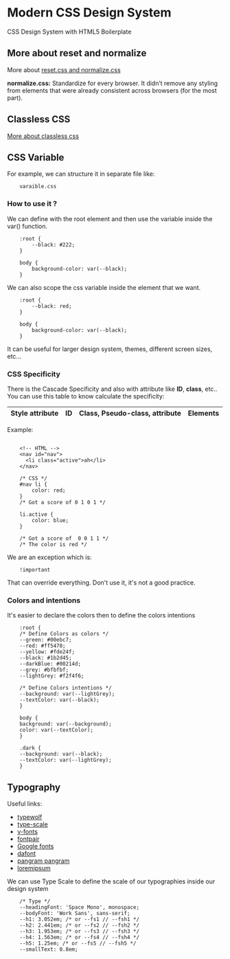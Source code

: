 # Modern CSS Design System

CSS Design System with HTML5 Boilerplate

## More about reset and normalize

More about
[reset.css and normalize.css](https://www.css-tricks.com/reboot-resets-reasoning/)

**normalize.css:** Standardize for every browser. It didn’t remove any styling
from elements that were already consistent across browsers (for the most part).

## Classless CSS

[More about classless css](https://github.com/troxler/awesome-css-frameworks)

## CSS Variable

For example, we can structure it in separate file like:

```
    varaible.css
```

### How to use it ?

We can define with the root element and then use the variable inside the var()
function.

```
    :root {
        --black: #222;
    }

    body {
        background-color: var(--black);
    }
```

We can also scope the css variable inside the element that we want.

```
    :root {
        --black: red;
    }

    body {
        background-color: var(--black);
    }
```

It can be useful for larger design system, themes, different screen sizes,
etc...

### CSS Specificity

There is the Cascade Specificity and also with attribute like **ID**, **class**,
etc.. You can use this table to know calculate the specificity:

| Style attribute | ID  | Class, Pseudo-class, attribute | Elements |
| --------------- | --- | ------------------------------ | -------- |

Example:

```

    <!-- HTML -->
    <nav id="nav">
      <li class="active">ah</li>
    </nav>

    /* CSS */
    #nav li {
        color: red;
    }
    /* Got a score of 0 1 0 1 */

    li.active {
        color: blue;
    }

    /* Got a score of  0 0 1 1 */
    /* The color is red */

```

We are an exception which is:

```
    !important
```

That can override everything. Don't use it, it's not a good practice.

### Colors and intentions

It's easier to declare the colors then to define the colors intentions

```
    :root {
    /* Define Colors as colors */
    --green: #00ebc7;
    --red: #ff5470;
    --yellow: #fde24f;
    --black: #1b2d45;
    --darkBlue: #00214d;
    --grey: #bfbfbf;
    --lightGrey: #f2f4f6;

    /* Define Colors intentions */
    --background: var(--lightGrey);
    --textColor: var(--black);
    }

    body {
    background: var(--background);
    color: var(--textColor);
    }

    .dark {
    --background: var(--black);
    --textColor: var(--lightGrey);
    }
```

## Typography

Useful links:

- [typewolf](https://www.typewolf.com/)
- [type-scale](https://www.type-scale.com)
- [v-fonts](https://v-fonts.com/)
- [fontpair](https://www.fontpair.co)
- [Google fonts](https://fonts.google.com/)
- [dafont](https://www.dafont.com/)
- [pangram pangram](https://pangrampangram.com/)
- [loremipsum](https://www.loremipsum.io)

We can use Type Scale to define the scale of our typographies inside our design
system

```
    /* Type */
    --headingFont: 'Space Mono', monospace;
    --bodyFont: 'Work Sans', sans-serif;
    --h1: 3.052em; /* or --fs1 // --fsh1 */
    --h2: 2.441em; /* or --fs2 // --fsh2 */
    --h3: 1.953em; /* or --fs3 // --fsh3 */
    --h4: 1.563em; /* or --fs4 // --fsh4 */
    --h5: 1.25em; /* or --fs5 // --fsh5 */
    --smallText: 0.8em;
```
